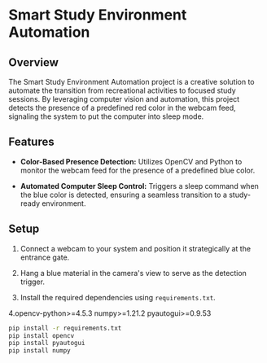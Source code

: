 # Smart Study Environment Automation


## Overview

The Smart Study Environment Automation project is a creative solution to automate the transition from recreational activities to focused study sessions. By leveraging computer vision and automation, this project detects the presence of a predefined red color in the webcam feed, signaling the system to put the computer into sleep mode.

## Features

- **Color-Based Presence Detection:** Utilizes OpenCV and Python to monitor the webcam feed for the presence of a predefined blue color.

- **Automated Computer Sleep Control:** Triggers a sleep command when the blue color is detected, ensuring a seamless transition to a study-ready environment.

## Setup

1. Connect a webcam to your system and position it strategically at the entrance gate.

2. Hang a blue material in the camera's view to serve as the detection trigger.

3. Install the required dependencies using `requirements.txt`.
   
4.opencv-python>=4.5.3
 numpy>=1.21.2
 pyautogui>=0.9.53 

   ```bash
   pip install -r requirements.txt
   pip install opencv
   pip install pyautogui
   pip install numpy
